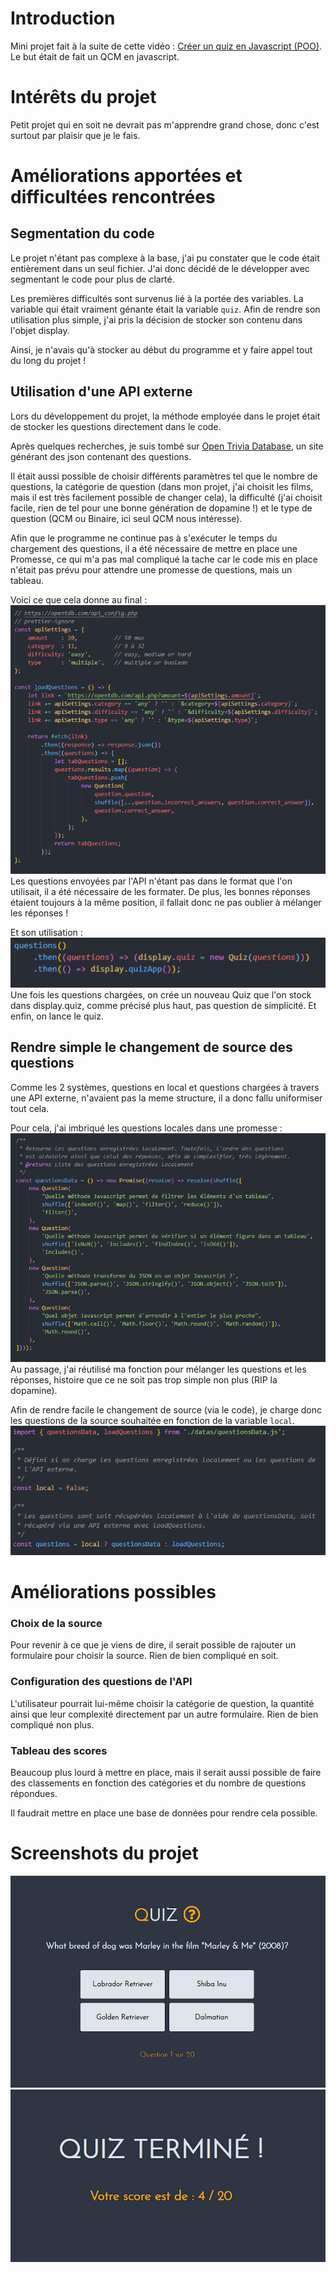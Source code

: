 # Introduction

Mini projet fait à la suite de cette vidéo : [Créer un quiz en Javascript (POO)](https://www.youtube.com/watch?v=_up9_k432lI). Le but était de fait un QCM en javascript.

# Intérêts du projet

Petit projet qui en soit ne devrait pas m'apprendre grand chose, donc c'est surtout par plaisir que je le fais.

# Améliorations apportées et difficultées rencontrées

## Segmentation du code

Le projet n'étant pas complexe à la base, j'ai pu constater que le code était entièrement dans un seul fichier. J'ai donc décidé de le développer avec segmentant le code pour plus de clarté.

Les premières difficultés sont survenus lié à la portée des variables. La variable qui était vraiment génante était la variable `quiz`. Afin de rendre son utilisation plus simple, j'ai pris la décision de stocker son contenu dans l'objet display.

Ainsi, je n'avais qu'à stocker au début du programme et y faire appel tout du long du projet !

## Utilisation d'une API externe

Lors du développement du projet, la méthode employée dans le projet était de stocker les questions directement dans le code.

Après quelques recherches, je suis tombé sur [Open Trivia Database](https://opentdb.com), un site générant des json contenant des questions.

Il était aussi possible de choisir différents paramètres tel que le nombre de questions, la catégorie de question (dans mon projet, j'ai choisit les films, mais il est très facilement possible de changer cela), la difficulté (j'ai choisit facile, rien de tel pour une bonne génération de dopamine !) et le type de question (QCM ou Binaire, ici seul QCM nous intéresse).

Afin que le programme ne continue pas à s'exécuter le temps du chargement des questions, il a été nécessaire de mettre en place une Promesse, ce qui m'a pas mal compliqué la tache car le code mis en place n'était pas prévu pour attendre une promesse de questions, mais un tableau.

Voici ce que cela donne au final :
![loadQuestions](/screenshots/loadQuestions.png)
Les questions envoyées par l'API n'étant pas dans le format que l'on utilisait, il a été nécessaire de les formater. De plus, les bonnes réponses étaient toujours à la même position, il fallait donc ne pas oublier à mélanger les réponses !

Et son utilisation :
![utilisation_loadQuestions](/screenshots/utilisation_loadQuestions.png)
Une fois les questions chargées, on crée un nouveau Quiz que l'on stock dans display.quiz, comme précisé plus haut, pas question de simplicité. Et enfin, on lance le quiz.

## Rendre simple le changement de source des questions

Comme les 2 systèmes, questions en local et questions chargées à travers une API externe, n'avaient pas la meme structure, il a donc fallu uniformiser tout cela.

Pour cela, j'ai imbriqué les questions locales dans une promesse :
![questionsData](/screenshots/questionsData.png)
Au passage, j'ai réutilisé ma fonction pour mélanger les questions et les réponses, histoire que ce ne soit pas trop simple non plus (RIP la dopamine).

Afin de rendre facile le changement de source (via le code), je charge donc les questions de la source souhaitée en fonction de la variable `local`.
![toggleSource](/screenshots/toggleSource.png)

# Améliorations possibles

### Choix de la source

Pour revenir à ce que je viens de dire, il serait possible de rajouter un formulaire pour choisir la source. Rien de bien compliqué en soit.

### Configuration des questions de l'API

L'utilisateur pourrait lui-même choisir la catégorie de question, la quantité ainsi que leur complexité directement par un autre formulaire. Rien de bien compliqué non plus.

### Tableau des scores

Beaucoup plus lourd à mettre en place, mais il serait aussi possible de faire des classements en fonction des catégories et du nombre de questions répondues.

Il faudrait mettre en place une base de données pour rendre cela possible.

# Screenshots du projet

![quiz](/screenshots/quiz.png)
![result](/screenshots/result.png)